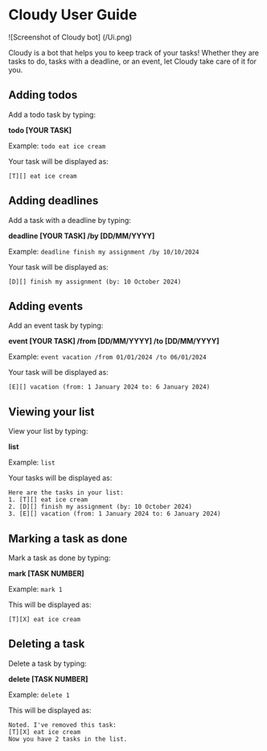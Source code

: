 # Cloudy User Guide

![Screenshot of Cloudy bot]
(/Ui.png)

Cloudy is a bot that helps you to keep track of your tasks! Whether they are tasks to do, tasks with a deadline, or an 
event, let Cloudy take care of it for you.

## Adding todos

Add a todo task by typing:

**todo [YOUR TASK]**

Example: `todo eat ice cream`

Your task will be displayed as:

```
[T][] eat ice cream
```

## Adding deadlines

Add a task with a deadline by typing:

**deadline [YOUR TASK] /by [DD/MM/YYYY]**

Example: `deadline finish my assignment /by 10/10/2024`

Your task will be displayed as:

```
[D][] finish my assignment (by: 10 October 2024)
```

## Adding events

Add an event task by typing:

**event [YOUR TASK] /from [DD/MM/YYYY] /to [DD/MM/YYYY]**

Example: `event vacation /from 01/01/2024 /to 06/01/2024`

Your task will be displayed as:

```
[E][] vacation (from: 1 January 2024 to: 6 January 2024)
```


## Viewing your list

View your list by typing:

**list**

Example: `list`

Your tasks will be displayed as:

```
Here are the tasks in your list:
1. [T][] eat ice cream
2. [D][] finish my assignment (by: 10 October 2024)
3. [E][] vacation (from: 1 January 2024 to: 6 January 2024)
```

## Marking a task as done

Mark a task as done by typing:

**mark [TASK NUMBER]**

Example: `mark 1`

This will be displayed as:

```
[T][X] eat ice cream
```

## Deleting a task

Delete a task by typing:

**delete [TASK NUMBER]**

Example: `delete 1`

This will be displayed as:

```
Noted. I've removed this task:
[T][X] eat ice cream
Now you have 2 tasks in the list. 
```